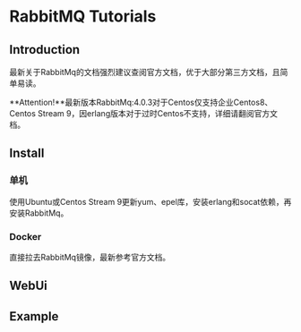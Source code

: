 # RabbitMQ Tutorials

## Introduction

[Official]: https://www.rabbitmq.com/docs	"Official"

最新关于RabbitMq的文档强烈建议查阅官方文档，优于大部分第三方文档，且简单易读。

**Attention!**最新版本RabbitMq:4.0.3对于Centos仅支持企业Centos8、Centos Stream 9，因erlang版本对于过时Centos不支持，详细请翻阅官方文档。

## Install

### 单机

使用Ubuntu或Centos Stream 9更新yum、epel库，安装erlang和socat依赖，再安装RabbitMq。

### Docker

直接拉去RabbitMq镜像，最新参考官方文档。

## WebUi

## Example